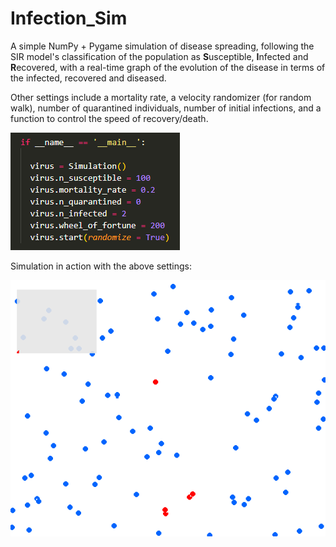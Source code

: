 # Infection_Sim
A simple NumPy + Pygame simulation of disease spreading, following the SIR model's classification of the population as **S**usceptible, **I**nfected and **R**ecovered, with a real-time graph of the evolution of the disease in terms of the infected, recovered and diseased. 

Other settings include a mortality rate, a velocity randomizer (for random walk), number of quarantined individuals, number of initial infections, and a function to control the speed of recovery/death.

<img src="/images/settings.png" alt="Image of the settings with susceptible people set to 100, mortality rate to 20 percent, quarantined to zero, infected to 2, speed of recovery/death to 200 and randomizer set to True." title="">

Simulation in action with the above settings:

<img src="/images/sim1.gif" alt="Animated gif of the simulation." title="">
